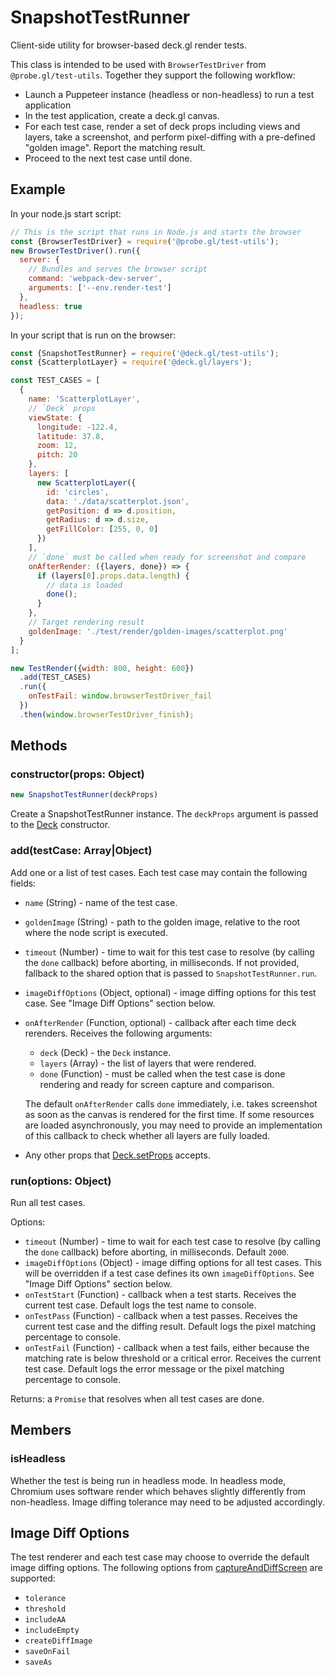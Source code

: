 # SnapshotTestRunner

Client-side utility for browser-based deck.gl render tests.

This class is intended to be used with `BrowserTestDriver` from `@probe.gl/test-utils`. Together they support the following workflow:

* Launch a Puppeteer instance (headless or non-headless) to run a test application
* In the test application, create a deck.gl canvas.
* For each test case, render a set of deck props including views and layers, take a screenshot, and perform pixel-diffing with a pre-defined "golden image". Report the matching result.
* Proceed to the next test case until done.

## Example

In your node.js start script:

```js
// This is the script that runs in Node.js and starts the browser
const {BrowserTestDriver} = require('@probe.gl/test-utils');
new BrowserTestDriver().run({
  server: {
    // Bundles and serves the browser script
    command: 'webpack-dev-server',
    arguments: ['--env.render-test']
  },
  headless: true
});
```

In your script that is run on the browser:

```js
const {SnapshotTestRunner} = require('@deck.gl/test-utils');
const {ScatterplotLayer} = require('@deck.gl/layers');

const TEST_CASES = [
  {
    name: 'ScatterplotLayer',
    // `Deck` props
    viewState: {
      longitude: -122.4,
      latitude: 37.8,
      zoom: 12,
      pitch: 20
    },
    layers: [
      new ScatterplotLayer({
        id: 'circles',
        data: './data/scatterplot.json',
        getPosition: d => d.position,
        getRadius: d => d.size,
        getFillColor: [255, 0, 0]
      })
    ],
    // `done` must be called when ready for screenshot and compare
    onAfterRender: ({layers, done}) => {
      if (layers[0].props.data.length) {
        // data is loaded
        done();
      }
    },
    // Target rendering result
    goldenImage: './test/render/golden-images/scatterplot.png'
  }
];

new TestRender({width: 800, height: 600})
  .add(TEST_CASES)
  .run({
    onTestFail: window.browserTestDriver_fail
  })
  .then(window.browserTestDriver_finish);
```

## Methods

### constructor(props: Object)

```js
new SnapshotTestRunner(deckProps)
```

Create a SnapshotTestRunner instance. The `deckProps` argument is passed to the [Deck](/docs/api-reference/deck.md) constructor.

### add(testCase: Array|Object)

Add one or a list of test cases. Each test case may contain the following fields:
 
* `name` (String) - name of the test case.
* `goldenImage` (String) - path to the golden image, relative to the root where the node script is executed.
* `timeout` (Number) - time to wait for this test case to resolve (by calling the `done` callback) before aborting, in milliseconds. If not provided, fallback to the shared option that is passed to `SnapshotTestRunner.run`.
* `imageDiffOptions` (Object, optional) - image diffing options for this test case. See "Image Diff Options" section below.
* `onAfterRender` (Function, optional) - callback after each time deck rerenders. Receives the following arguments:
  - `deck` (Deck) - the `Deck` instance.
  - `layers` (Array) - the list of layers that were rendered.
  - `done` (Function) - must be called when the test case is done rendering and ready for screen capture and comparison.
  
  The default `onAfterRender` calls `done` immediately, i.e. takes screenshot as soon as the canvas is rendered for the first time. If some resources are loaded asynchronously, you may need to provide an implementation of this callback to check whether all layers are fully loaded.
* Any other props that [Deck.setProps](/docs/api-reference/deck.md) accepts.

### run(options: Object)

Run all test cases.

Options:

* `timeout` (Number) - time to wait for each test case to resolve (by calling the `done` callback) before aborting, in milliseconds. Default `2000`.
* `imageDiffOptions` (Object) - image diffing options for all test cases. This will be overridden if a test case defines its own `imageDiffOptions`. See "Image Diff Options" section below.
* `onTestStart` (Function) - callback when a test starts. Receives the current test case. Default logs the test name to console.
* `onTestPass` (Function) - callback when a test passes. Receives the current test case and the diffing result. Default logs the pixel matching percentage to console.
* `onTestFail` (Function) - callback when a test fails, either because the matching rate is below threshold or a critical error. Receives the current test case. Default logs the error message or the pixel matching percentage to console.

Returns: a `Promise` that resolves when all test cases are done.


## Members

### isHeadless

Whether the test is being run in headless mode. In headless mode, Chromium uses software render which behaves slightly differently from non-headless. Image diffing tolerance may need to be adjusted accordingly.


## Image Diff Options

The test renderer and each test case may choose to override the default image diffing options. The following options from [captureAndDiffScreen](https://github.com/uber-web/probe.gl/blob/master/docs/api-reference/test-utils/browser-test-driver.md#browsertestdriver_captureanddiffscreenoptions--object) are supported:

* `tolerance`
* `threshold`
* `includeAA`
* `includeEmpty`
* `createDiffImage`
* `saveOnFail`
* `saveAs`

